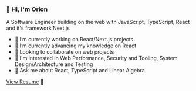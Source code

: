 ### 👋 Hi, I'm Orion

A Software Engineer building on the web with JavaScript, TypeScript, React and it's framework Next.js

- 🔭 I’m currently working on React/Next.js projects
- 🌱 I’m currently advancing my knowledge on React
- 👯 Looking to collaborate on web projects
- 👀 I'm interested in Web Performance, Security and Tooling, System Design/Architecture and Testing
- 💬 Ask me about React, TypeScript and Linear Algebra

 [View Resume](https://drive.google.com/file/d/1qeEgsLvsYvayyKZMpGR7LRokPqhGXKwv/view?usp=drivesdk) 🚀